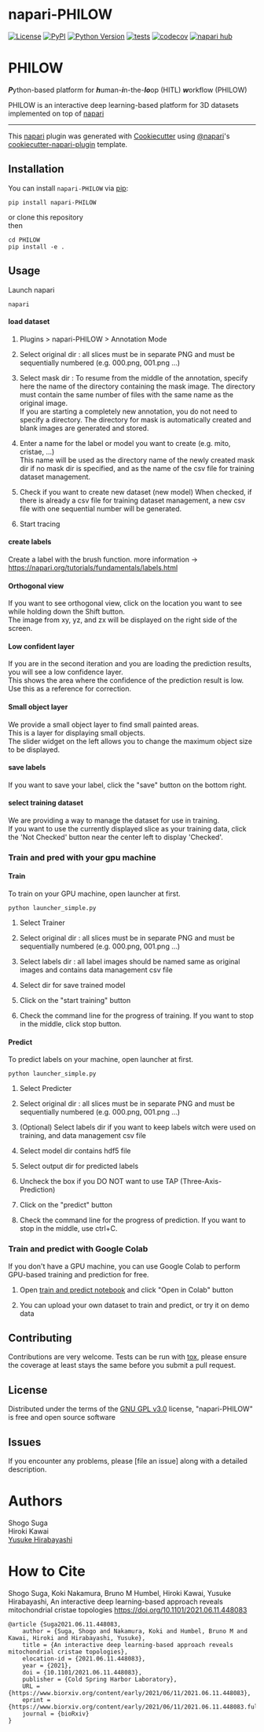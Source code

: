 # napari-PHILOW

[![License](https://img.shields.io/pypi/l/napari-PHILOW.svg?color=green)](https://github.com/neurobiology-ut/PHILOW/raw/main/LICENSE)
[![PyPI](https://img.shields.io/pypi/v/napari-PHILOW.svg?color=green)](https://pypi.org/project/napari-PHILOW)
[![Python Version](https://img.shields.io/pypi/pyversions/napari-PHILOW.svg?color=green)](https://python.org)
[![tests](https://github.com/neurobiology-ut/napari-PHILOW/workflows/tests/badge.svg)](https://github.com/neurobiology-ut/PHILOW/actions)
[![codecov](https://codecov.io/gh/neurobiology-ut/napari-PHILOW/branch/main/graph/badge.svg)](https://codecov.io/gh/neurobiology-ut/PHILOW)
[![napari hub](https://img.shields.io/endpoint?url=https://api.napari-hub.org/shields/napari-PHILOW)](https://napari-hub.org/plugins/napari-PHILOW)

# PHILOW <br>
***P***ython-based platform for ***h***uman-***i***n-the-***lo***op (HITL)  ***w***orkflow (PHILOW) <br>

PHILOW is an interactive deep learning-based platform for 3D datasets implemented on top of [napari](https://github.com/napari/napari)

----------------------------------

This [napari] plugin was generated with [Cookiecutter] using [@napari]'s [cookiecutter-napari-plugin] template.

<!--
Don't miss the full getting started guide to set up your new package:
https://github.com/napari/cookiecutter-napari-plugin#getting-started

and review the napari docs for plugin developers:
https://napari.org/plugins/stable/index.html
-->

## Installation

You can install `napari-PHILOW` via [pip]:

    pip install napari-PHILOW
    
or clone this repository   
then
```angular2
cd PHILOW
pip install -e .
```
    

## Usage

Launch napari 

```angular2
napari
```


#### load dataset


1) Plugins > napari-PHILOW > Annotation Mode

2) Select original dir : all slices must be in separate PNG and must be sequentially numbered (e.g. 000.png, 001.png ...)

3) Select mask dir : To resume from the middle of the annotation, specify here the name of the directory containing the mask image. The directory must contain the same number of files with the same name as the original image.   
 If you are starting a completely new annotation, you do not need to specify a directory. The directory for mask is automatically created and blank images are generated and stored.

4) Enter a name for the label or model you want to create (e.g. mito, cristae, ...)   
This name will be used as the directory name of the newly created mask dir if no mask dir is specified, 
and as the name of the csv file for training dataset management.

5) Check if you want to create new dataset (new model)
When checked, if there is already a csv file for training dataset management, a new csv file with one sequential number will be generated.

6) Start tracing


#### create labels
Create a label with the brush function.
more information → https://napari.org/tutorials/fundamentals/labels.html

#### Orthogonal view
If you want to see orthogonal view, click on the location you want to see while holding down the Shift button.    
The image from xy, yz, and zx will be displayed on the right side of the screen.

#### Low confident layer
If you are in the second iteration and you are loading the prediction results, you will see a low confidence layer.    
This shows the area where the confidence of the prediction result is low.    
Use this as a reference for correction.   

#### Small object layer
We provide a small object layer to find small painted areas.   
This is a layer for displaying small objects.   
The slider widget on the left allows you to change the maximum object size to be displayed.   

#### save labels
If you want to save your label, click the "save" button on the bottom right.

#### select training dataset
We are providing a way to manage the dataset for use in training.   
If you want to use the currently displayed slice as your training data, click the 'Not Checked' button near the center left to display 'Checked'.


### Train and pred with your gpu machine
#### Train
To train on your GPU machine, open launcher at first.
```angular2
python launcher_simple.py
```
1) Select Trainer   
   
2) Select original dir : all slices must be in separate PNG and must be sequentially numbered (e.g. 000.png, 001.png ...)   
   
3) Select labels dir : all label images should be named same as original images and contains data management csv file   
   
4) Select dir for save trained model   
   
5) Click on the "start training" button   

6) Check the command line for the progress of training. If you want to stop in the middle, click stop button.   
   
#### Predict
To predict labels on your machine, open launcher at first.   
```angular2
python launcher_simple.py
```
1) Select Predicter
   
2) Select original dir : all slices must be in separate PNG and must be sequentially numbered (e.g. 000.png, 001.png ...)   
   
3) (Optional) Select labels dir if you want to keep labels witch were used on training, and data management csv file   
   
4) Select model dir contains hdf5 file   
   
5) Select output dir for predicted labels   

6) Uncheck the box if you DO NOT want to use TAP (Three-Axis-Prediction)   
   
7) Click on the "predict" button  

8) Check the command line for the progress of prediction. If you want to stop in the middle, use ctrl+C.    

### Train and predict with Google Colab   
If you don't have a GPU machine, you can use Google Colab to perform GPU-based training and prediction for free.    

1) Open [train and predict notebook](https://github.com/neurobiology-ut/PHILOW/blob/develop/notebooks/train_and_pred_using_PHILOW.ipynb) and click "Open in Colab" button

2) You can upload your own dataset to train and predict, or try it on demo data   


## Contributing

Contributions are very welcome. Tests can be run with [tox], please ensure
the coverage at least stays the same before you submit a pull request.

## License

Distributed under the terms of the [GNU GPL v3.0] license,
"napari-PHILOW" is free and open source software

## Issues

If you encounter any problems, please [file an issue] along with a detailed description.

# Authors <br>

Shogo Suga <br>
Hiroki Kawai <br>
<a href="http://park.itc.u-tokyo.ac.jp/Hirabayashi/WordPress/">Yusuke Hirabayashi</a> 


# How to Cite <br>
Shogo Suga, Koki Nakamura, Bruno M Humbel, Hiroki Kawai, Yusuke Hirabayashi, An interactive deep learning-based approach reveals mitochondrial cristae topologies
<a href="https://doi.org/10.1101/2021.06.11.448083">https://doi.org/10.1101/2021.06.11.448083</a>


```
@article {Suga2021.06.11.448083,
	author = {Suga, Shogo and Nakamura, Koki and Humbel, Bruno M and Kawai, Hiroki and Hirabayashi, Yusuke},
	title = {An interactive deep learning-based approach reveals mitochondrial cristae topologies},
	elocation-id = {2021.06.11.448083},
	year = {2021},
	doi = {10.1101/2021.06.11.448083},
	publisher = {Cold Spring Harbor Laboratory},
	URL = {https://www.biorxiv.org/content/early/2021/06/11/2021.06.11.448083},
	eprint = {https://www.biorxiv.org/content/early/2021/06/11/2021.06.11.448083.full.pdf},
	journal = {bioRxiv}
}
```

[napari]: https://github.com/napari/napari
[Cookiecutter]: https://github.com/audreyr/cookiecutter
[@napari]: https://github.com/napari
[MIT]: http://opensource.org/licenses/MIT
[BSD-3]: http://opensource.org/licenses/BSD-3-Clause
[GNU GPL v3.0]: http://www.gnu.org/licenses/gpl-3.0.txt
[GNU LGPL v3.0]: http://www.gnu.org/licenses/lgpl-3.0.txt
[Apache Software License 2.0]: http://www.apache.org/licenses/LICENSE-2.0
[Mozilla Public License 2.0]: https://www.mozilla.org/media/MPL/2.0/index.txt
[cookiecutter-napari-plugin]: https://github.com/napari/cookiecutter-napari-plugin

[napari]: https://github.com/napari/napari
[tox]: https://tox.readthedocs.io/en/latest/
[pip]: https://pypi.org/project/pip/
[PyPI]: https://pypi.org/
